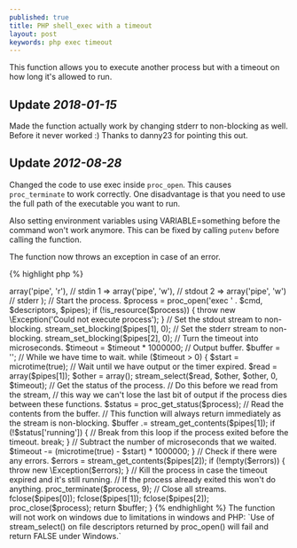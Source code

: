 ```yaml
---
published: true
title: PHP shell_exec with a timeout
layout: post
keywords: php exec timeout
---
```


This function allows you to execute another process but with a timeout on how long it's allowed to run.

Update *2018-01-15*
-------------------

Made the function actually work by changing stderr to non-blocking as well. Before it never worked :) Thanks to danny23 for pointing this out.

Update *2012-08-28* 
-------------------

Changed the code to use exec inside `proc_open`. This causes `proc_terminate` to work correctly. One disadvantage is that you need to use the full path of the executable you want to run.

Also setting environment variables using VARIABLE=something before the command won't work anymore. This can be fixed by calling `putenv` before calling the function.

The function now throws an exception in case of an error.


{% highlight php %}
<?

/**
 * Execute a command and return it's output. Either wait until the command exits or the timeout has expired.
 *
 * @param string $cmd     Command to execute.
 * @param number $timeout Timeout in seconds.
 * @return string Output of the command.
 * @throws \Exception
 */
function exec_timeout($cmd, $timeout) {
  // File descriptors passed to the process.
  $descriptors = array(
    0 => array('pipe', 'r'),  // stdin
    1 => array('pipe', 'w'),  // stdout
    2 => array('pipe', 'w')   // stderr
  );

  // Start the process.
  $process = proc_open('exec ' . $cmd, $descriptors, $pipes);

  if (!is_resource($process)) {
    throw new \Exception('Could not execute process');
  }

  // Set the stdout stream to non-blocking.
  stream_set_blocking($pipes[1], 0);

  // Set the stderr stream to non-blocking.
  stream_set_blocking($pipes[2], 0);

  // Turn the timeout into microseconds.
  $timeout = $timeout * 1000000;

  // Output buffer.
  $buffer = '';

  // While we have time to wait.
  while ($timeout > 0) {
    $start = microtime(true);

    // Wait until we have output or the timer expired.
    $read  = array($pipes[1]);
    $other = array();
    stream_select($read, $other, $other, 0, $timeout);

    // Get the status of the process.
    // Do this before we read from the stream,
    // this way we can't lose the last bit of output if the process dies between these functions.
    $status = proc_get_status($process);

    // Read the contents from the buffer.
    // This function will always return immediately as the stream is non-blocking.
    $buffer .= stream_get_contents($pipes[1]);

    if (!$status['running']) {
      // Break from this loop if the process exited before the timeout.
      break;
    }

    // Subtract the number of microseconds that we waited.
    $timeout -= (microtime(true) - $start) * 1000000;
  }

  // Check if there were any errors.
  $errors = stream_get_contents($pipes[2]);

  if (!empty($errors)) {
    throw new \Exception($errors);
  }

  // Kill the process in case the timeout expired and it's still running.
  // If the process already exited this won't do anything.
  proc_terminate($process, 9);

  // Close all streams.
  fclose($pipes[0]);
  fclose($pipes[1]);
  fclose($pipes[2]);

  proc_close($process);

  return $buffer;
}
{% endhighlight %}


The function will not work on windows due to limitations in windows and PHP:

`Use of stream_select() on file descriptors returned by proc_open() will fail and return FALSE under Windows.`

